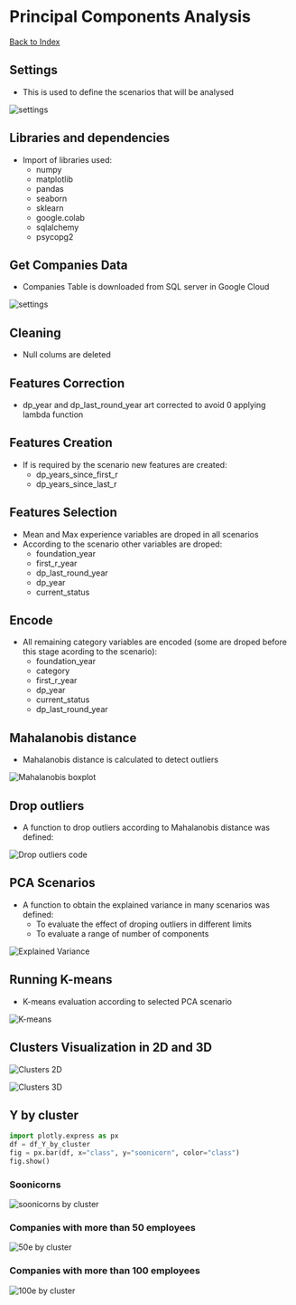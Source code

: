 # Principal Components Analysis

[Back to Index](README.md#index)

## Settings

- This is used to define the scenarios that will be analysed

![settings](./Resources/images/pca/01_settings.png)

## Libraries and dependencies

- Import of libraries used:
  - numpy
  - matplotlib
  - pandas
  - seaborn
  - sklearn
  - google.colab
  - sqlalchemy
  - psycopg2

## Get Companies Data

- Companies Table is downloaded from SQL server in Google Cloud

![settings](./Resources/images/pca/02_Get_Companies_Data.png)

## Cleaning

- Null colums are deleted

## Features Correction

- dp_year and dp_last_round_year art corrected to avoid 0 applying lambda function

## Features Creation

- If is required by the scenario new features are created:
  - dp_years_since_first_r
  - dp_years_since_last_r

## Features Selection

- Mean and Max experience variables are droped in all scenarios
- According to the scenario other variables are droped:
  - foundation_year
  - first_r_year
  - dp_last_round_year
  - dp_year
  - current_status

## Encode

- All remaining category variables are encoded (some are droped before this stage acording to the scenario):
  - foundation_year
  - category
  - first_r_year
  - dp_year
  - current_status
  - dp_last_round_year

## Mahalanobis distance

- Mahalanobis distance is calculated to detect outliers

![Mahalanobis boxplot](./Resources/images/pca/mahalanobis_boxplot.png)

## Drop outliers

- A function to drop outliers according to Mahalanobis distance was defined:

![Drop outliers code](./Resources/images/pca/03_def_fnc_drop_outliers.png)

## PCA Scenarios

- A function to obtain the explained variance in many scenarios was defined:
  - To evaluate the effect of droping outliers in different limits
  - To evaluate a range of number of components

![Explained Variance](./Resources/images/pca/pca_1st_scenarios.png)

## Running K-means

- K-means evaluation according to selected PCA scenario

![K-means](./Resources/images/pca/kmeans_2nd_scenarios.png)

## Clusters Visualization in 2D and 3D

![Clusters 2D](./Resources/images/pca/clusters_2D.png)

![Clusters 3D](./Resources/images/pca/clusters_3D_4.png)


## Y by cluster

```python
import plotly.express as px
df = df_Y_by_cluster
fig = px.bar(df, x="class", y="soonicorn", color="class")
fig.show()
```

### Soonicorns

![soonicorns by cluster](./Resources/images/pca/Y_by_cluster_soonicorns.png)

### Companies with more than 50 employees

![50e by cluster](./Resources/images/pca/Y_by_cluster_50e.png)

### Companies with more than 100 employees

![100e by cluster](./Resources/images/pca/Y_by_cluster_100e.png)